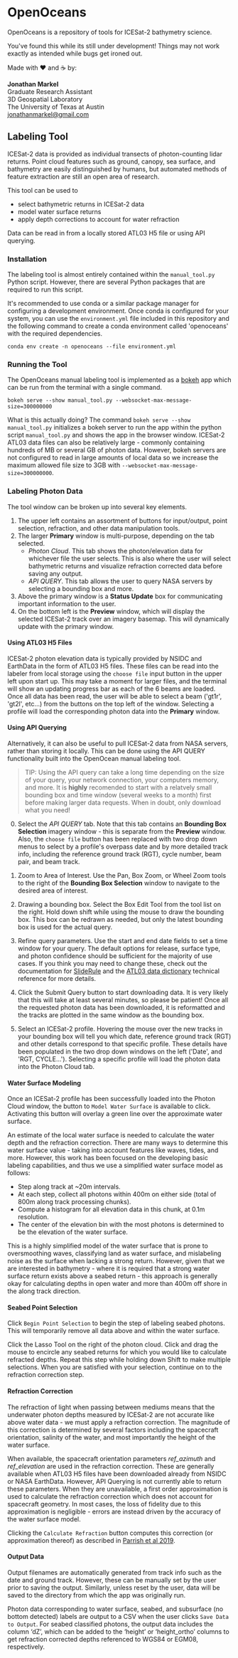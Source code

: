 # OpenOceans 

OpenOceans is a repository of tools for ICESat-2 bathymetry science.

You've found this while its still under development! Things may not work exactly as intended while bugs get ironed out.  

Made with ❤️ and ☕️ by:

__Jonathan Markel__<br />
Graduate Research Assistant<br /> 
3D Geospatial Laboratory<br />
The University of Texas at Austin<br />
jonathanmarkel@gmail.com<br />

## Labeling Tool
ICESat-2 data is provided as individual transects of photon-counting lidar returns. Point cloud features such as ground, canopy, sea surface, and bathymetry are easily distinguished by humans, but automated methods of feature extraction are still an open area of research. 

This tool can be used to 
- select bathymetric returns in ICESat-2 data
- model water surface returns
- apply depth corrections to account for water refraction

Data can be read in from a locally stored ATL03 H5 file or using API querying.

### Installation
The labeling tool is almost entirely contained within the `manual_tool.py` Python script. However, there are several  Python packages that are required to run this script.

It's recommended to use conda or a similar package manager for configuring a development environment. Once conda is configured for your system, you can use the `environment.yml` file included in this repository and the following command to create a conda environment called 'openoceans' with the required dependencies.

```
conda env create -n openoceans --file environment.yml
```

### Running the Tool
The OpenOceans manual labeling tool is implemented as a [bokeh](https://docs.bokeh.org/en/latest/index.html) app which can be run from the terminal with a single command.

```
bokeh serve --show manual_tool.py --websocket-max-message-size=300000000
```

What is this actually doing? The command `bokeh serve --show manual_tool.py` initializes a bokeh server to run the app within the python script `manual_tool.py` and shows the app in the browser window. 
ICESat-2 ATL03 data files can also be relatively large - commonly containing hundreds of MB or several GB of photon data. However, bokeh servers are not configured to read in large amounts of local data so we increase the maximum allowed file size to 3GB with `--websocket-max-message-size=300000000`.

### Labeling Photon Data

The tool window can be broken up into several key elements. 
1. The upper left contains an assortment of buttons for input/output, point selection, refraction, and other data manipulation tools. 
2. The larger __Primary__ window is multi-purpose, depending on the tab selected. 
    - *Photon Cloud*. This tab shows the photon/elevation data for whichever file the user selects. This is also where the user will select bathymetric returns and visualize refraction corrected data before saving any output. 
    - *API QUERY*. This tab allows the user to query NASA servers by selecting a bounding box and more. 
3. Above the primary window is a __Status Update__ box for communicating important information to the user. 
4. On the bottom left is the __Preview__ window, which will display the selected ICESat-2 track over an imagery basemap. This will dynamically update with the primary window.

#### Using ATL03 H5 Files
ICESat-2 photon elevation data is typically provided by NSIDC and EarthData in the form of ATL03 H5 files. These files can be read into the labeler from local storage using the `choose file` input button in the upper left upon start up. This may take a moment for larger files, and the terminal will show an updating progress bar as each of the 6 beams are loaded. Once all data has been read, the user will be able to select a beam ('gt1r', 'gt2l', etc...) from the buttons on the top left of the window. Selecting a profile will load the corresponding photon data into the __Primary__ window.

#### Using API Querying
Alternatively, it can also be useful to pull ICESat-2 data from NASA servers, rather than storing it locally. This can be done using the API QUERY functionality built into the OpenOcean manual labeling tool. 

> TIP: Using the API query can take a long time depending on the size of your query, your network connection, your computers memory, and more. It is **highly** recomended to start with a relatvely small bounding box and time window (several weeks to a month) first before making larger data requests. When in doubt, only download what you need!

0. Select the *API QUERY* tab. Note that this tab contains an __Bounding Box Selection__ imagery window - this is separate from the __Preview__ window. Also, the `choose file` button has been replaced with two drop down menus to select by a profile's overpass date and by more detailed track info, including the reference ground track (RGT), cycle number, beam pair, and beam track.

1. Zoom to Area of Interest. Use the Pan, Box Zoom, or Wheel Zoom tools to the right of the __Bounding Box Selection__ window to navigate to the desired area of interest.

2. Drawing a bounding box. Select the Box Edit Tool from the tool list on the right. Hold down shift while using the mouse to draw the bounding box. This box can be redrawn as needed, but only the latest bounding box is used for the actual query.

3. Refine query parameters. Use the start and end date fields to set a time window for your query. The default options for release, surface type, and photon confidence should be sufficient for the majority of use cases. If you think you may need to change these, check out the documentation for [SlideRule](http://icesat2sliderule.org/rtd/) and the [ATL03 data dictionary](https://nsidc.org/data/atl03) technical reference for more details.

4. Click the Submit Query button to start downloading data. It is very likely that this will take at least several minutes, so please be patient! Once all the requested photon data has been downloaded, it is reformatted and the tracks are plotted in the same window as the bounding box.

5. Select an ICESat-2 profile. Hovering the mouse over the new tracks in your bounding box will tell you which date, reference ground track (RGT) and other details correspond to that specific profile. These details have been populated in the two drop down windows on the left ('Date', and 'RGT, CYCLE...'). Selecting a specific profile will load the photon data into the Photon Cloud tab.

#### Water Surface Modeling
Once an ICESat-2 profile has been successfully loaded into the Photon Cloud window, the button to `Model Water Surface` is available to click. Activating this button will overlay a green line over the approximate water surface. 

An estimate of the local water surface is needed to calculate the water depth and the refraction correction. There are many ways to determine this water surface value - taking into account features like waves, tides, and more. However, this work has been focused on the developing basic labeling capabilities, and thus we use a simplified water surface model as follows:

- Step along track at ~20m intervals.
- At each step, collect all photons within 400m on either side (total of 800m along track processing chunks).
- Compute a histogram for all elevation data in this chunk, at 0.1m resolution.
- The center of the elevation bin with the most photons is determined to be the elevation of the water surface.

This is a highly simplified model of the water surface that is prone to oversmoothing waves, classifying land as water surface, and mislabeling noise as the surface when lacking a strong return. However, given that we are interested in bathymetry - where it is required that a strong water surface return exists above a seabed return - this approach is generally okay for calculating depths in open water and more than 400m off shore in the along track direction.

#### Seabed Point Selection
Click `Begin Point Selection` to begin the step of labeling seabed photons. This will temporarily remove all data above and within the water surface. 

Click the Lasso Tool on the right of the photon cloud. Click and drag the mouse to encircle any seabed returns for which you would like to calculate refracted depths. Repeat this step while holding down Shift to make multiple selections. When you are satisfied with your selection, continue on to the refraction correction step. 

#### Refraction Correction
The refraction of light when passing between mediums means that the underwater photon depths measured by ICESat-2 are not accurate like above water data - we must apply a refraction correction. The magnitude of this correction is determined by several factors including the spacecraft orientation, salinity of the water, and most importantly the height of the water surface. 

When available, the spacecraft orientation parameters *ref_azimuth* and *ref_elevation* are used in the refraction correction. These are generally available when ATL03 H5 files have been downloaded already from NSIDC or NASA EarthData.  However, API Querying is not currently able to return these parameters. When they are unavailable, a first order approximation is used to calculate the refraction correction which does not account for spacecraft geometry. In most cases, the loss of fidelity due to this approximation is negligible - errors are instead driven by the accuracy of the water surface model. 

Clicking the `Calculate Refraction` button computes this correction (or approximation thereof) as described in [Parrish et al 2019](https://doi.org/10.3390/rs11141634). 

#### Output Data
Output filenames are automatically generated from track info such as the date and ground track. However, these can be manually set by the user prior to saving the output. Similarly, unless reset by the user, data will be saved to the directory from which the app was originally run. 

Photon data corresponding to water surface, seabed, and subsurface (no bottom detected) labels are output to a CSV when the user clicks `Save Data to Output`. For seabed classified photons, the output data includes the column ‘dZ’, which can be added to the ‘height’ or ‘height_ortho’ columns to get refraction corrected depths referenced to WGS84 or EGM08, respectively.
